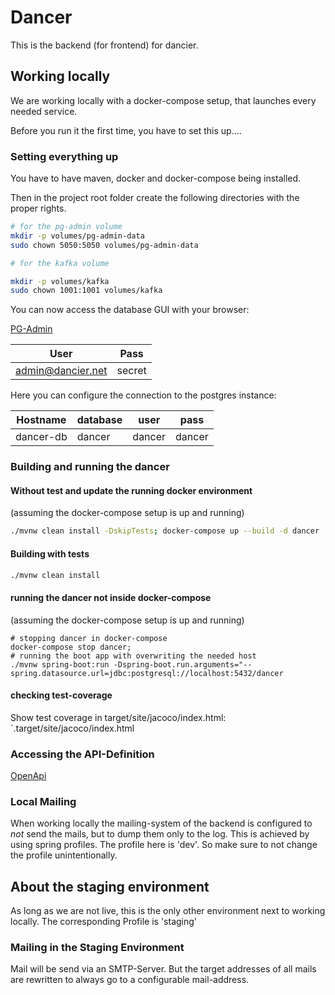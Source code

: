 # Dancer
This is the backend (for frontend) for dancier.

## Working locally

We are working locally with a docker-compose setup, that launches every needed service.

Before you run it the first time, you have to set this up....

### Setting everything up

You have to have maven, docker and docker-compose being installed.

Then in the project root folder create the following directories with the proper rights.

````bash
# for the pg-admin volume
mkdir -p volumes/pg-admin-data
sudo chown 5050:5050 volumes/pg-admin-data

# for the kafka volume

mkdir -p volumes/kafka
sudo chown 1001:1001 volumes/kafka
````

You can now access the database GUI with your browser:

[PG-Admin](http://localhost:5050)

|User| Pass   |
|----|--------|
|admin@dancier.net| secret |

Here you can configure the connection to the postgres instance:

|Hostname|database|user|pass|
|--------|--------|----|----|
|dancer-db|dancer|dancer|dancer|


### Building and running the dancer

#### Without test and update the running docker environment
(assuming the docker-compose setup is up and running)
````bash
./mvnw clean install -DskipTests; docker-compose up --build -d dancer
````
#### Building with tests
````bash
./mvnw clean install
````
#### running the dancer not inside docker-compose
(assuming the docker-compose setup is up and running)


````shell
# stopping dancer in docker-compose
docker-compose stop dancer;
# running the boot app with overwriting the needed host
./mvnw spring-boot:run -Dspring-boot.run.arguments="--spring.datasource.url=jdbc:postgresql://localhost:5432/dancer
````

#### checking test-coverage
Show test coverage in target/site/jacoco/index.html: 
`.target/site/jacoco/index.html

### Accessing the API-Definition
[OpenApi](https://editor.swagger.io/?url=https%3A%2F%2Fraw.githubusercontent.com%2Fdancier%2Fdancer%2Fmaster%2Fopenapi.yml)

### Local Mailing
When working locally the mailing-system of the backend is configured to _not_ send the mails, but to dump them only to the log.
This is achieved by using spring profiles. The profile here is 'dev'.
So make sure to not change the profile unintentionally.
## About the staging environment
As long as we are not live, this is the only other environment next to working locally.
The corresponding Profile is 'staging'

### Mailing in the Staging Environment
Mail will be send via an SMTP-Server. But the target addresses of all mails are rewritten to always go to a configurable mail-address.
